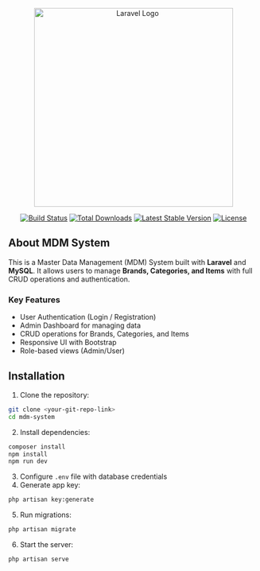 <p align="center"><a href="https://laravel.com" target="_blank"><img src="https://raw.githubusercontent.com/laravel/art/master/logo-lockup/5%20SVG/2%20CMYK/1%20Full%20Color/laravel-logolockup-cmyk-red.svg" width="400" alt="Laravel Logo"></a></p>

<p align="center">
<a href="https://github.com/laravel/framework/actions"><img src="https://github.com/laravel/framework/workflows/tests/badge.svg" alt="Build Status"></a>
<a href="https://packagist.org/packages/laravel/framework"><img src="https://img.shields.io/packagist/dt/laravel/framework" alt="Total Downloads"></a>
<a href="https://packagist.org/packages/laravel/framework"><img src="https://img.shields.io/packagist/v/laravel/framework" alt="Latest Stable Version"></a>
<a href="https://packagist.org/packages/laravel/framework"><img src="https://img.shields.io/packagist/l/laravel/framework" alt="License"></a>
</p>

## About MDM System

This is a Master Data Management (MDM) System built with **Laravel** and **MySQL**. It allows users to manage **Brands, Categories, and Items** with full CRUD operations and authentication.

### Key Features

- User Authentication (Login / Registration)
- Admin Dashboard for managing data
- CRUD operations for Brands, Categories, and Items
- Responsive UI with Bootstrap
- Role-based views (Admin/User)

## Installation

1. Clone the repository:
```bash
git clone <your-git-repo-link>
cd mdm-system
```
2. Install dependencies:
```bash
composer install
npm install
npm run dev
```
3. Configure `.env` file with database credentials
4. Generate app key:
```bash
php artisan key:generate
```
5. Run migrations:
```bash
php artisan migrate
```
6. Start the server:
```bash
php artisan serve
```





